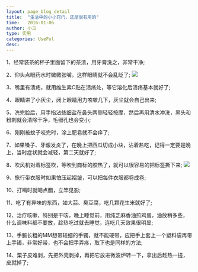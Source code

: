 ```yaml
---
layout: page_blog_detail
title:  "生活中的小小窍门，还是很有用的"
time:   2016-01-06
author: 小马
type: 实用
categories: UseFul
desc: 
---
```

1、经常装茶的杯子里面留下的茶渍，用牙膏洗之，非常干净;

2、仰头点眼药水时微微张嘴，这样眼睛就不会乱眨了;
![](http://i.imgur.com/CAVFWto.jpg)

3、嘴里有溃疡，就用维生素C贴在溃疡处，等它溶化后溃疡基本就好了;

4、眼睛进了小灰尘，闭上眼睛用力咳嗽几下，灰尘就会自己出来;

5、洗完脸后，用手指沾些细盐在鼻头两侧轻轻按摩，然后再用清水冲洗，黑头和粉刺就会清除干净，毛细孔也会变小;

6、刚刚被蚊子咬完时，涂上肥皂就不会痒了;

7、如果嗓子、牙龈发炎了，在晚上把西瓜切成小块，沾着盐吃，记得一定要是晚上，当时症状就会减轻，第二天就好了;

8、吹风机对着标签吹，等吹到商标的胶热了，就可以很容易的把标签撕下来;
![](http://i.imgur.com/umaIVG6.jpg)

9、旅行带衣服时如果怕压起褶皱，可以把每件衣服都卷成卷;

10、打嗝时就喝点醋，立竿见影;

11、吃了有异味的东西，如大蒜、臭豆腐，吃几颗花生米就好了;

12、治疗咳嗽，特别是干咳，晚上睡觉前，用纯芝麻香油煎鸡蛋，油放稍多些，什么调味料都不要放，趁热吃过就去睡觉，连吃几天效果很明显;

13、手腕长粗的MM想带较细的手镯，就不能硬带，应把手上套上一个塑料袋再带上手镯，非常好带，也不会把手弄疼，取下也是同样的方法;

14、栗子皮难剥，先把外壳剥掉，再把它放进微波炉转一下，拿出后趁热一搓，皮就掉了;